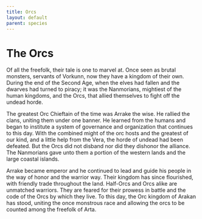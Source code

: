 ```yaml
---
title: Orcs
layout: default
parent: species
---
```


# The Orcs

Of all the freefolk, their tale is one to marvel at. Once seen as brutal monsters, servants of Vorkunn, now they have a kingdom of their own. During the end of the Second Age, when the elves had fallen and the dwarves had turned to piracy; it was the Nanmorians, mightiest of the human kingdoms, and the Orcs, that allied themselves to fight off the undead horde.

The greatest Orc Chieftain of the time was Arrake the wise. He rallied the clans, uniting them under one banner. He learned from the humans and began to institute a system of governance and organization that continues to this day. With the combined might of the orc hosts and the greatest of our kind, and a little help from the Vera, the horde of undead had been defeated. But the Orcs did not disband nor did they dishonor the alliance. The Nanmorians gave unto them a portion of the western lands and the large coastal islands. 

Arrake became emperor and he continued to lead and guide his people in the way of honor and the warrior way. Their kingdom has since flourished, with friendly trade throughout the land. Half-Orcs and Orcs alike are unmatched warriors. They are feared for their prowess in battle and the code of the Orcs by which they live. To this day, the Orc kingdom of Arakan has stood, uniting the once monstrous race and allowing the orcs to be counted among the freefolk of Arta. 
